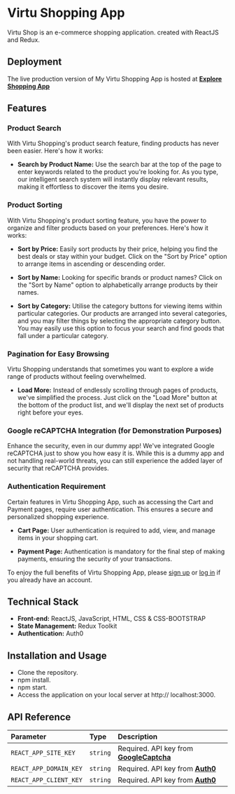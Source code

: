 # Virtu Shopping App

Virtu Shop is an e-commerce shopping application. created with ReactJS and Redux.

## Deployment

The live production version of My Virtu Shopping App is hosted at **[Explore Shopping App](https://virtu-shopping.netlify.app/)**

## Features

### Product Search

With Virtu Shopping's product search feature, finding products has never been easier. Here's how it works:

- **Search by Product Name:** Use the search bar at the top of the page to enter keywords related to the product you're looking for. As you type, our intelligent search system will instantly display relevant results, making it effortless to discover the items you desire.

### Product Sorting

With Virtu Shopping's product sorting feature, you have the power to organize and filter products based on your preferences. Here's how it works:

- **Sort by Price:** Easily sort products by their price, helping you find the best deals or stay within your budget. Click on the "Sort by Price" option to arrange items in ascending or descending order.

- **Sort by Name:** Looking for specific brands or product names? Click on the "Sort by Name" option to alphabetically arrange products by their names.

- **Sort by Category:** Utilise the category buttons for viewing items within particular categories. Our products are arranged into several categories, and you may filter things by selecting the appropriate category button. You may easily use this option to focus your search and find goods that fall under a particular category.

### Pagination for Easy Browsing

Virtu Shopping understands that sometimes you want to explore a wide range of products without feeling overwhelmed.

- **Load More:** Instead of endlessly scrolling through pages of products, we've simplified the process. Just click on the "Load More" button at the bottom of the product list, and we'll display the next set of products right before your eyes.

### Google reCAPTCHA Integration (for Demonstration Purposes)

Enhance the security, even in our dummy app! We've integrated Google reCAPTCHA just to show you how easy it is. While this is a dummy app and not handling real-world threats, you can still experience the added layer of security that reCAPTCHA provides.

### Authentication Requirement

Certain features in Virtu Shopping App, such as accessing the Cart and Payment pages, require user authentication. This ensures a secure and personalized shopping experience.

- **Cart Page:** User authentication is required to add, view, and manage items in your shopping cart.

- **Payment Page:** Authentication is mandatory for the final step of making payments, ensuring the security of your transactions.

To enjoy the full benefits of Virtu Shopping App, please [sign up](#) or [log in](#) if you already have an account.

## Technical Stack

- **Front-end:** ReactJS, JavaScript, HTML, CSS & CSS-BOOTSTRAP
- **State Management:** Redux Toolkit
- **Authentication:** Auth0

## Installation and Usage

- Clone the repository.
- npm install.
- npm start.
- Access the application on your local server at http:// localhost:3000.

## API Reference

| Parameter              | Type     | Description                                                                                 |
| :--------------------- | :------- | :------------------------------------------------------------------------------------------ |
| `REACT_APP_SITE_KEY`   | `string` | Required. API key from **[GoogleCaptcha](https://www.google.com/recaptcha/admin/create)**   |
| `REACT_APP_DOMAIN_KEY` | `string` | Required. API key from **[Auth0](https://auth0.com/docs/quickstart/spa/react/interactive)** |
| `REACT_APP_CLIENT_KEY` | `string` | Required. API key from **[Auth0](https://auth0.com/docs/quickstart/spa/react/interactive)** |
